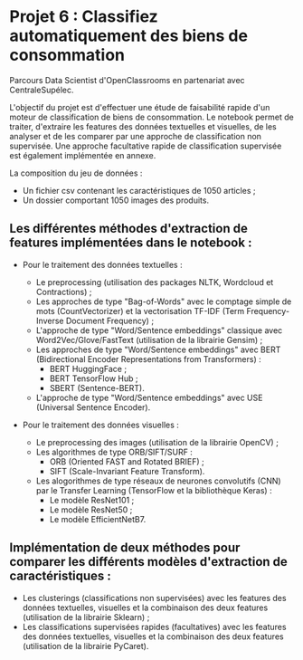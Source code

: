 # Projet 6 : Classifiez automatiquement des biens de consommation

Parcours Data Scientist d'OpenClassrooms en partenariat avec CentraleSupélec.

L'objectif du projet est d'effectuer une étude de faisabilité rapide d'un moteur de classification de biens de consommation. Le notebook permet de traiter, d'extraire les features des données textuelles et visuelles, de les analyser et de les comparer par une approche de classification non supervisée. Une approche facultative rapide de classification supervisée est également implémentée en annexe.

La composition du jeu de données :
- Un fichier csv contenant les caractéristiques de 1050 articles ;
- Un dossier comportant 1050 images des produits.


## Les différentes méthodes d'extraction de features implémentées dans le notebook :
- Pour le traitement des données textuelles :
  - Le preprocessing (utilisation des packages NLTK, Wordcloud et Contractions) ;
  - Les approches de type "Bag-of-Words" avec le comptage simple de mots (CountVectorizer) et la vectorisation TF-IDF (Term Frequency-Inverse Document Frequency) ;
  - L'approche de type "Word/Sentence embeddings" classique avec Word2Vec/Glove/FastText (utilisation de la librairie Gensim) ;
  - Les approches de type "Word/Sentence embeddings" avec BERT (Bidirectional Encoder Representations from Transformers) :
    - BERT HuggingFace ;
    - BERT TensorFlow Hub ;
    - SBERT (Sentence-BERT).
  - L'approche de type "Word/Sentence embeddings" avec USE (Universal Sentence Encoder).

- Pour le traitement des données visuelles :
  - Le preprocessing des images (utilisation de la librairie OpenCV) ;
  - Les algorithmes de type ORB/SIFT/SURF :
    - ORB (Oriented FAST and Rotated BRIEF) ;
    - SIFT (Scale-Invariant Feature Transform).
  - Les alogorithmes de type réseaux de neurones convolutifs (CNN) par le Transfer Learning (TensorFlow et la bibliothèque Keras) :
    - Le modèle ResNet101 ;
    - Le modèle ResNet50 ;
    - Le modèle EfficientNetB7.


## Implémentation de deux méthodes pour comparer les différents modèles d'extraction de caractéristiques :
- Les clusterings (classifications non supervisées) avec les features des données textuelles, visuelles et la combinaison des deux features (utilisation de la librairie Sklearn) ;
- Les classifications supervisées rapides (facultatives) avec les features des données textuelles, visuelles et la combinaison des deux features (utilisation de la librairie PyCaret). 

